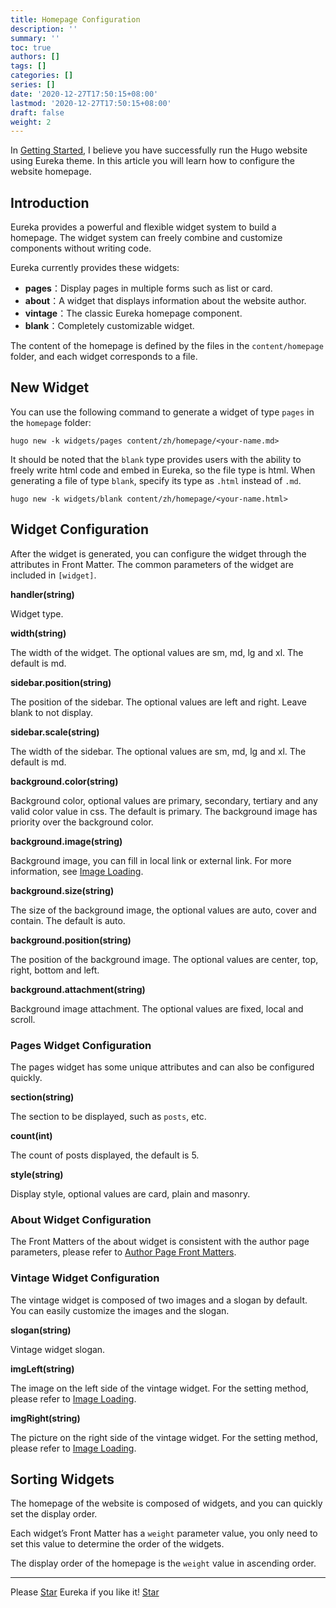 ```yaml
---
title: Homepage Configuration
description: ''
summary: ''
toc: true
authors: []
tags: []
categories: []
series: []
date: '2020-12-27T17:50:15+08:00'
lastmod: '2020-12-27T17:50:15+08:00'
draft: false
weight: 2
---
```


In [Getting Started](../getting-started), I believe you have successfully run the Hugo website using Eureka theme. In this article you will learn how to configure the website homepage.

<!--more-->

## Introduction

Eureka provides a powerful and flexible widget system to build a homepage. The widget system can freely combine and customize components without writing code.

Eureka currently provides these widgets:

-	**pages**：Display pages in multiple forms such as list or card.
-	**about**：A widget that displays information about the website author.
-	**vintage**：The classic Eureka homepage component.
-	**blank**：Completely customizable widget.

The content of the homepage is defined by the files in the `content/homepage` folder, and each widget corresponds to a file.

## New Widget

You can use the following command to generate a widget of type `pages` in the `homepage` folder:

```
hugo new -k widgets/pages content/zh/homepage/<your-name.md>
```

It should be noted that the `blank` type provides users with the ability to freely write html code and embed in Eureka, so the file type is html. When generating a file of type `blank`, specify its type as `.html` instead of `.md`.

```
hugo new -k widgets/blank content/zh/homepage/<your-name.html>
```

## Widget Configuration

After the widget is generated, you can configure the widget through the attributes in Front Matter. The common parameters of the widget are included in `[widget]`.

**handler(string)**

Widget type.

**width(string)**

The width of the widget. The optional values are sm, md, lg and xl. The default is md.

**sidebar.position(string)**

The position of the sidebar. The optional values are left and right. Leave blank to not display.

**sidebar.scale(string)**

The width of the sidebar. The optional values are sm, md, lg and xl. The default is md.

**background.color(string)**
	
Background color, optional values are primary, secondary, tertiary and any valid color value in css. The default is primary. The background image has priority over the background color.

**background.image(string)**

Background image, you can fill in local link or external link. For more information, see [Image Loading](../content-management#image-loading).

**background.size(string)**

The size of the background image, the optional values are auto, cover and contain. The default is auto.

**background.position(string)**

The position of the background image. The optional values are center, top, right, bottom and left.

**background.attachment(string)**

Background image attachment. The optional values are fixed, local and scroll.

### Pages Widget Configuration

The pages widget has some unique attributes and can also be configured quickly.

**section(string)**

The section to be displayed, such as `posts`, etc.

**count(int)**

The count of posts displayed, the default is 5.

**style(string)**

Display style, optional values are card, plain and masonry.

### About Widget Configuration

The Front Matters of the about widget is consistent with the author page parameters, please refer to [Author Page Front Matters](../content-management#author-page-front-matters).

### Vintage Widget Configuration

The vintage widget is composed of two images and a slogan by default. You can easily customize the images and the slogan.

**slogan(string)**

Vintage widget slogan.

**imgLeft(string)**

The image on the left side of the vintage widget. For the setting method, please refer to [Image Loading](../content-management/#image-loading).

**imgRight(string)**

The picture on the right side of the vintage widget. For the setting method, please refer to [Image Loading](../content-management/#image-loading).

## Sorting Widgets

The homepage of the website is composed of widgets, and you can quickly set the display order.

Each widget’s Front Matter has a `weight` parameter value, you only need to set this value to determine the order of the widgets.

The display order of the homepage is the `weight` value in ascending order.

---

<div class="flex flex-col items-center">
	<span class="mb-4">Please <a href="https://github.com/wangchucheng/hugo-eureka">Star</a> Eureka if you like it!</span>
	<a class="github-button" href="https://github.com/wangchucheng/hugo-eureka" data-size="large" aria-label="Star wangchucheng/hugo-eureka on GitHub">Star</a>
</div>